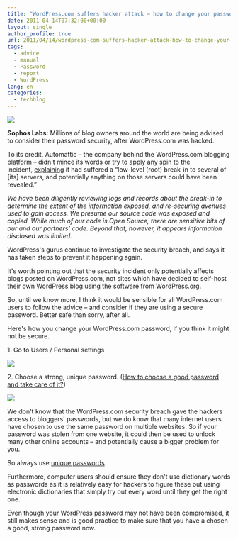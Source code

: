 ```yaml
---
title: "WordPress.com suffers hacker attack – how to change your password"
date: 2011-04-14T07:32:00+00:00
layout: single
author_profile: true
url: 2011/04/14/wordpress-com-suffers-hacker-attack-how-to-change-your-password/
tags:
  - advice
  - manual
  - Password
  - report
  - WordPress
lang: en
categories: 
  - techblog
---
```

[![](http://1.bp.blogspot.com/-M4hHNzGu-nk/TaXbdZIuHBI/AAAAAAAAD1Y/Zu38oSLhxAg/s200/wordpress.png)](http://1.bp.blogspot.com/-M4hHNzGu-nk/TaXbdZIuHBI/AAAAAAAAD1Y/Zu38oSLhxAg/s1600/wordpress.png)

**Sophos Labs:** Millions of blog owners around the world are being advised to consider their password security, after WordPress.com was hacked.

To its credit, Automattic – the company behind the WordPress.com blogging platform – didn't mince its words or try to apply any spin to the incident, [explaining](http://en.blog.wordpress.com/2011/04/13/security/) it had suffered a “low-level (root) break-in to several of \[its\] servers, and potentially anything on those servers could have been revealed.”

_We have been diligently reviewing logs and records about the break-in to determine the extent of the information exposed, and re-securing avenues used to gain access. We presume our source code was exposed and copied. While much of our code is Open Source, there are sensitive bits of our and our partners’ code. Beyond that, however, it appears information disclosed was limited._

WordPress's gurus continue to investigate the security breach, and says it has taken steps to prevent it happening again.

It's worth pointing out that the security incident only potentially affects blogs posted on WordPress.com, not sites which have decided to self-host their own WordPress blog using the software from WordPress.org.

So, until we know more, I think it would be sensible for all WordPress.com users to follow the advice – and consider if they are using a secure password. Better safe than sorry, after all.

Here's how you change your WordPress.com password, if you think it might not be secure.

1\. Go to Users / Personal settings

[![](http://4.bp.blogspot.com/-Flvm3bAqWl0/TaabP99CAjI/AAAAAAAAD1o/wbJVweCGNNQ/s1600/wordpress-personal-settings.jpg)](http://4.bp.blogspot.com/-Flvm3bAqWl0/TaabP99CAjI/AAAAAAAAD1o/wbJVweCGNNQ/s1600/wordpress-personal-settings.jpg)

2. Choose a strong, unique password. ([How to choose a good password and take care of it?](/en/knowledge-base/security/passwords))

[![](http://4.bp.blogspot.com/-fok5lmB1eDs/TaabOjljRoI/AAAAAAAAD1k/Tnunft1egRc/s1600/wordpress-password.jpg)](http://4.bp.blogspot.com/-fok5lmB1eDs/TaabOjljRoI/AAAAAAAAD1k/Tnunft1egRc/s1600/wordpress-password.jpg)

We don't know that the WordPress.com security breach gave the hackers access to bloggers' passwords, but we do know that many internet users have chosen to use the same password on multiple websites. So if your password was stolen from one website, it could then be used to unlock many other online accounts – and potentially cause a bigger problem for you.

So always use [unique passwords](/en/knowledge-base/security/passwords).

Furthermore, computer users should ensure they don't use dictionary words as passwords as it is relatively easy for hackers to figure these out using electronic dictionaries that simply try out every word until they get the right one.

Even though your WordPress password may not have been compromised, it still makes sense and is good practice to make sure that you have a chosen a good, strong password now.